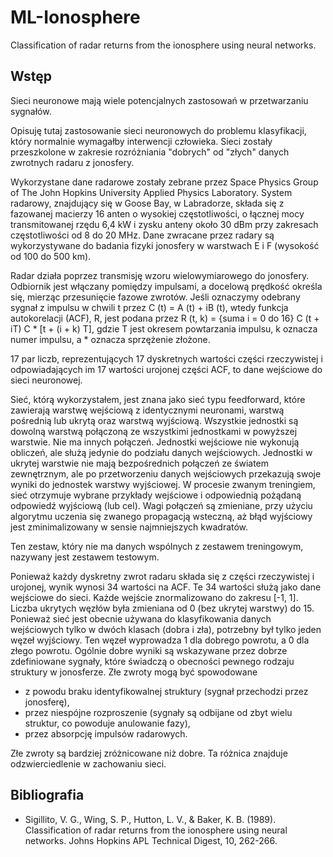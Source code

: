 # ML-Ionosphere
Classification of radar returns from the ionosphere using neural networks.

## Wstęp
Sieci neuronowe mają wiele potencjalnych zastosowań w przetwarzaniu sygnałów.

Opisuję tutaj zastosowanie sieci neuronowych do problemu klasyfikacji, który normalnie wymagałby interwencji człowieka. Sieci zostały przeszkolone w zakresie rozróżniania "dobrych" od "złych" danych zwrotnych radaru z jonosfery.

Wykorzystane dane radarowe zostały zebrane przez Space Physics Group of The John Hopkins University Applied Physics Laboratory. System radarowy, znajdujący się w Goose Bay, w Labradorze, składa się z fazowanej macierzy 16 anten o wysokiej częstotliwości, o łącznej mocy transmitowanej rzędu 6,4 kW i zysku anteny około 30 dBm przy zakresach częstotliwości od 8 do 20 MHz. Dane zwracane przez radary są wykorzystywane do badania fizyki jonosfery w warstwach E i F (wysokość od 100 do 500 km).

Radar działa poprzez transmisję wzoru wielowymiarowego do jonosfery. Odbiornik jest włączany pomiędzy impulsami, a docelową prędkość określa się, mierząc przesunięcie fazowe zwrotów. Jeśli oznaczymy odebrany sygnał z impulsu w chwili t przez C (t) = A (t) + iB (t), wtedy funkcja autokorelacji (ACF), R, jest podana przez R (t, k) = {suma i = 0 do 16} C (t + iT) C * [t + (i + k) T], gdzie T jest okresem powtarzania impulsu, k oznacza numer impulsu, a * oznacza sprzężenie złożone.

17 par liczb, reprezentujących 17 dyskretnych wartości części rzeczywistej i odpowiadających im 17 wartości urojonej części ACF, to dane wejściowe do sieci neuronowej.

Sieć, którą wykorzystałem, jest znana jako sieć typu feedforward, które zawierają warstwę wejściową z identycznymi neuronami, warstwą pośrednią lub ukrytą oraz warstwą wyjściową. Wszystkie jednostki są dowolną warstwą połączoną ze wszystkimi jednostkami w powyższej warstwie. Nie ma innych połączeń. Jednostki wejściowe nie wykonują obliczeń, ale służą jedynie do podziału danych wejściowych. Jednostki w ukrytej warstwie nie mają bezpośrednich połączeń ze światem zewnętrznym, ale po przetworzeniu danych wejściowych przekazują swoje wyniki do jednostek warstwy wyjściowej. W procesie zwanym treningiem, sieć otrzymuje wybrane przykłady wejściowe i odpowiednią pożądaną odpowiedź wyjściową (lub cel). Wagi połączeń są zmieniane, przy użyciu algorytmu uczenia się zwanego propagacją wsteczną, aż błąd wyjściowy jest zminimalizowany w sensie najmniejszych kwadratów.

Ten zestaw, który nie ma danych wspólnych z zestawem treningowym, nazywany jest zestawem testowym.

Ponieważ każdy dyskretny zwrot radaru składa się z części rzeczywistej i urojonej, wynik wynosi 34 wartości na ACF. Te 34 wartości służą jako dane wejściowe do sieci. Każde wejście znormalizowano do zakresu [-1, 1]. Liczba ukrytych węzłów była zmieniana od 0 (bez ukrytej warstwy) do 15. Ponieważ sieć jest obecnie używana do klasyfikowania danych wejściowych tylko w dwóch klasach (dobra i zła), potrzebny był tylko jeden węzeł wyjściowy. Ten węzeł wyprowadza 1 dla dobrego powrotu, a 0 dla złego powrotu. Ogólnie dobre wyniki są wskazywane przez dobrze zdefiniowane sygnały, które świadczą o obecności pewnego rodzaju struktury w jonosferze. Złe zwroty mogą być spowodowane
- z powodu braku identyfikowalnej struktury (sygnał przechodzi przez jonosferę),
- przez niespójne rozproszenie (sygnały są odbijane od zbyt wielu struktur, co powoduje anulowanie fazy),
- przez absorpcję impulsów radarowych.

Złe zwroty są bardziej zróżnicowane niż dobre. Ta różnica znajduje odzwierciedlenie w zachowaniu sieci.

## Bibliografia
- Sigillito, V. G., Wing, S. P., Hutton, L. V., \& Baker, K. B. (1989). Classification of radar returns from the ionosphere using neural  networks. Johns Hopkins APL Technical Digest, 10, 262-266.
